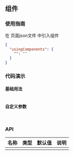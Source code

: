 ## 组件

### 使用指南

在 页面json文件 中引入组件

```json
{
  "usingComponents": {
    "": ""
  }
}
```

### 代码演示

#### 基础用法

```html

```

#### 自定义参数

```html

```

```css

```

### API
|      名称         |   类型      |         默认值    |      说明      |
|    -----------   |------------|----------------- | -------------- |
|       |     |      |       |

